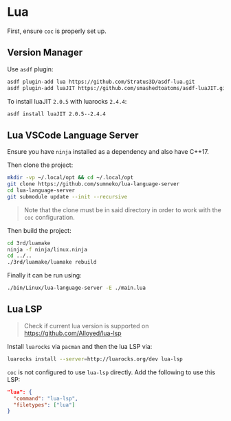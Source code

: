# Lua

First, ensure `coc` is properly set up.

## Version Manager

Use `asdf` plugin:

```bash
asdf plugin-add lua https://github.com/Stratus3D/asdf-lua.git
asdf plugin-add luaJIT https://github.com/smashedtoatoms/asdf-luaJIT.git
```

To install luaJIT `2.0.5` with luarocks `2.4.4`:

```bash
asdf install luaJIT 2.0.5--2.4.4
```

## Lua VSCode Language Server

Ensure you have `ninja` installed as a dependency and also have C++17.

Then clone the project:

```bash
mkdir -vp ~/.local/opt && cd ~/.local/opt
git clone https://github.com/sumneko/lua-language-server
cd lua-language-server
git submodule update --init --recursive
```

> Note that the clone must be in said directory in order to work with the `coc` configuration.

Then build the project:

```bash
cd 3rd/luamake
ninja -f ninja/linux.ninja
cd ../..
./3rd/luamake/luamake rebuild
```

Finally it can be run using:

```bash
./bin/Linux/lua-language-server -E ./main.lua
```

## Lua LSP

> Check if current lua version is supported on https://github.com/Alloyed/lua-lsp

Install `luarocks` via `pacman` and then the lua LSP via:

```bash
luarocks install --server=http://luarocks.org/dev lua-lsp
```

`coc` is not configured to use `lua-lsp` directly. Add the following to use this LSP:

```json
"lua": {
  "command": "lua-lsp",
  "filetypes": ["lua"]
}
```

